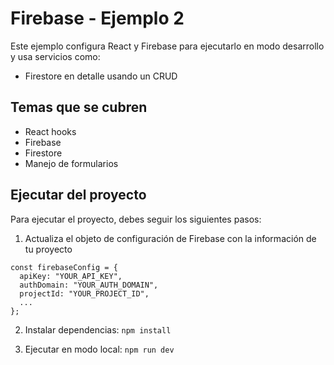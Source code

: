 # Firebase - Ejemplo 2

Este ejemplo configura React y Firebase para ejecutarlo en modo desarrollo y usa servicios como:

* Firestore en detalle usando un CRUD

## Temas que se cubren
* React hooks
* Firebase
* Firestore
* Manejo de formularios

## Ejecutar del proyecto
Para ejecutar el proyecto, debes seguir los siguientes pasos:

1. Actualiza el objeto de configuración de Firebase con la información de tu proyecto
```
const firebaseConfig = {
  apiKey: "YOUR_API_KEY",
  authDomain: "YOUR_AUTH_DOMAIN",
  projectId: "YOUR_PROJECT_ID",
  ...
};
```
2. Instalar dependencias:
```npm install```

3. Ejecutar en modo local:
```npm run dev```
